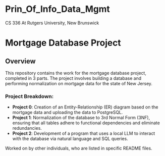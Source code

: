 # Prin_Of_Info_Data_Mgmt
CS 336 At Rutgers University, New Brunswick
# Mortgage Database Project

## Overview

This repository contains the work for the mortgage database project, completed in 3 parts. The project involves building a database and performing normalization on mortgage data for the state of New Jersey.

### Project Breakdown:

- **Project 0**: Creation of an Entity-Relationship (ER) diagram based on the mortgage data and uploading the data to PostgreSQL.
- **Project 1**: Normalization of the database to 3rd Normal Form (3NF), ensuring that all tables adhere to functional dependencies and eliminate redundancies.
- **Project 2**: Development of a program that uses a local LLM to interact with the database via natural language and SQL queries.

Worked on by other individuals, who are listed in specific README files. 
